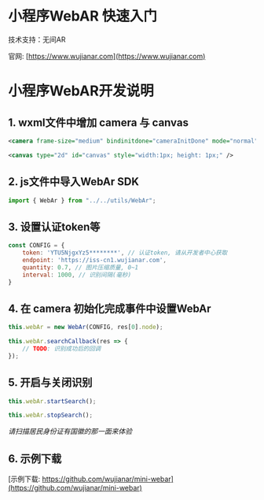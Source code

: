 # 小程序WebAR 快速入门

技术支持：无间AR

官网: [https://www.wujianar.com](https://www.wujianar.com)


# 小程序WebAR开发说明

## 1. wxml文件中增加 camera 与 canvas

```xml
<camera frame-size="medium" bindinitdone="cameraInitDone" mode="normal" device-position="back" resolution="medium" flash="off" />

<canvas type="2d" id="canvas" style="width:1px; height: 1px;" />

```
            
## 2. js文件中导入WebAr SDK

```javascript
import { WebAr } from "../../utils/WebAr";
```

## 3. 设置认证token等

```javascript
const CONFIG = {
    token: 'YTU5NjgxYz5********', // 认证token, 请从开发者中心获取
    endpoint: 'https://iss-cn1.wujianar.com',
    quantity: 0.7, // 图片压缩质量, 0~1
    interval: 1000, // 识别间隔(毫秒)
}
```

## 4. 在 camera 初始化完成事件中设置WebAr

```javascript
this.webAr = new WebAr(CONFIG, res[0].node);

this.webAr.searchCallback(res => {
    // TODO: 识别成功后的回调
});
```

## 5. 开启与关闭识别

```javascript
this.webAr.startSearch();

this.webAr.stopSearch();
```

*请扫描居民身份证有国徽的那一面来体验*


## 6. 示例下载

[示例下载: https://github.com/wujianar/mini-webar](https://github.com/wujianar/mini-webar)